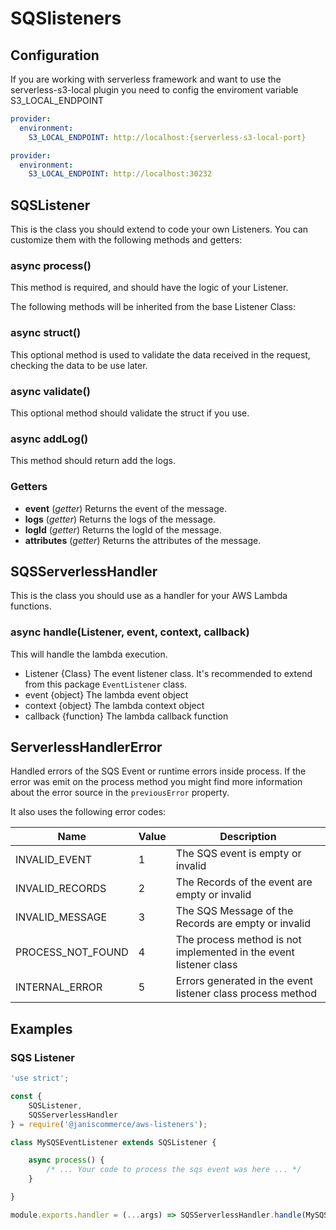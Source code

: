 # SQSlisteners

## Configuration

If you are working with serverless framework and want to use the serverless-s3-local plugin you need to config the enviroment variable S3_LOCAL_ENDPOINT

``` yml
provider:
  environment:
    S3_LOCAL_ENDPOINT: http://localhost:{serverless-s3-local-port}

```

``` yml
provider:
  environment:
    S3_LOCAL_ENDPOINT: http://localhost:30232

```

## SQSListener

This is the class you should extend to code your own Listeners. You can customize them with the following methods and getters:

### async process()
This method is required, and should have the logic of your Listener.

The following methods will be inherited from the base Listener Class:

### async struct()
This optional method is used to validate the data received in the request, checking the data to be use later.

### async validate()
This optional method should validate the struct if you use.

### async addLog()
This method should return add the logs.

### Getters
* **event** (*getter*)
Returns the event of the message.
* **logs** (*getter*)
Returns the logs of the message.
* **logId** (*getter*)
Returns the logId of the message.
* **attributes** (*getter*)
Returns the attributes of the message.

## SQSServerlessHandler

This is the class you should use as a handler for your AWS Lambda functions.

### async handle(Listener, event, context, callback)
This will handle the lambda execution.
* Listener {Class} The event listener class. It's recommended to extend from this package `EventListener` class.
* event {object} The lambda event object
* context {object} The lambda context object
* callback {function} The lambda callback function

## ServerlessHandlerError

Handled errors of the SQS Event or runtime errors inside process. If the error was emit on the process method you might find more information about the error source in the `previousError` property.

It also uses the following error codes:

| Name | Value | Description |
| --- | --- | --- |
| INVALID_EVENT | 1 | The SQS event is empty or invalid |
| INVALID_RECORDS | 2 | The Records of the event are empty or invalid |
| INVALID_MESSAGE | 3 | The SQS Message of the Records are empty or invalid |
| PROCESS_NOT_FOUND | 4 | The process method is not implemented in the event listener class |
| INTERNAL_ERROR | 5 | Errors generated in the event listener class process method |

## Examples

### SQS Listener

```js
'use strict';

const {
	SQSListener,
	SQSServerlessHandler
} = require('@janiscommerce/aws-listeners');

class MySQSEventListener extends SQSListener {

	async process() {
		/* ... Your code to process the sqs event was here ... */
	}

}

module.exports.handler = (...args) => SQSServerlessHandler.handle(MySQSEventListener, ...args);
```